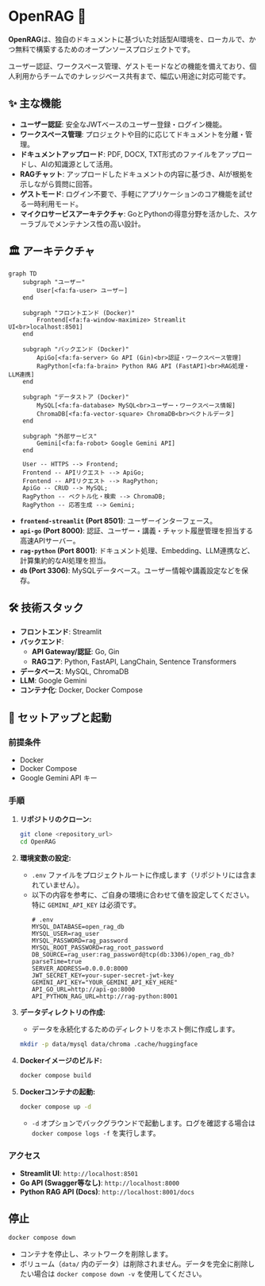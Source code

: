 # OpenRAG 🚀

**OpenRAG**は、独自のドキュメントに基づいた対話型AI環境を、ローカルで、かつ無料で構築するためのオープンソースプロジェクトです。

ユーザー認証、ワークスペース管理、ゲストモードなどの機能を備えており、個人利用からチームでのナレッジベース共有まで、幅広い用途に対応可能です。

## ✨ 主な機能

- **ユーザー認証**: 安全なJWTベースのユーザー登録・ログイン機能。
- **ワークスペース管理**: プロジェクトや目的に応じてドキュメントを分離・管理。
- **ドキュメントアップロード**: PDF, DOCX, TXT形式のファイルをアップロードし、AIの知識源として活用。
- **RAGチャット**: アップロードしたドキュメントの内容に基づき、AIが根拠を示しながら質問に回答。
- **ゲストモード**: ログイン不要で、手軽にアプリケーションのコア機能を試せる一時利用モード。
- **マイクロサービスアーキテクチャ**: GoとPythonの得意分野を活かした、スケーラブルでメンテナンス性の高い設計。

## 🏛️ アーキテクチャ

```mermaid
graph TD
    subgraph "ユーザー"
        User[<fa:fa-user> ユーザー]
    end

    subgraph "フロントエンド (Docker)"
        Frontend[<fa:fa-window-maximize> Streamlit UI<br>localhost:8501]
    end

    subgraph "バックエンド (Docker)"
        ApiGo[<fa:fa-server> Go API (Gin)<br>認証・ワークスペース管理]
        RagPython[<fa:fa-brain> Python RAG API (FastAPI)<br>RAG処理・LLM連携]
    end

    subgraph "データストア (Docker)"
        MySQL[<fa:fa-database> MySQL<br>ユーザー・ワークスペース情報]
        ChromaDB[<fa:fa-vector-square> ChromaDB<br>ベクトルデータ]
    end

    subgraph "外部サービス"
        Gemini[<fa:fa-robot> Google Gemini API]
    end

    User -- HTTPS --> Frontend;
    Frontend -- APIリクエスト --> ApiGo;
    Frontend -- APIリクエスト --> RagPython;
    ApiGo -- CRUD --> MySQL;
    RagPython -- ベクトル化・検索 --> ChromaDB;
    RagPython -- 応答生成 --> Gemini;
```

- **`frontend-streamlit` (Port 8501)**: ユーザーインターフェース。
- **`api-go` (Port 8000)**: 認証、ユーザー・講義・チャット履歴管理を担当する高速APIサーバー。
- **`rag-python` (Port 8001)**: ドキュメント処理、Embedding、LLM連携など、計算集約的なAI処理を担当。
- **`db` (Port 3306)**: MySQLデータベース。ユーザー情報や講義設定などを保存。

## 🛠️ 技術スタック

- **フロントエンド**: Streamlit
- **バックエンド**:
  - **API Gateway/認証**: Go, Gin
  - **RAGコア**: Python, FastAPI, LangChain, Sentence Transformers
- **データベース**: MySQL, ChromaDB
- **LLM**: Google Gemini
- **コンテナ化**: Docker, Docker Compose

## 🚀 セットアップと起動

### 前提条件

- Docker
- Docker Compose
- Google Gemini API キー

### 手順

1.  **リポジトリのクローン:**
    ```bash
    git clone <repository_url>
    cd OpenRAG
    ```

2.  **環境変数の設定:**
    - `.env` ファイルをプロジェクトルートに作成します（リポジトリには含まれていません）。
    - 以下の内容を参考に、ご自身の環境に合わせて値を設定してください。特に `GEMINI_API_KEY` は必須です。
      ```env
      # .env
      MYSQL_DATABASE=open_rag_db
      MYSQL_USER=rag_user
      MYSQL_PASSWORD=rag_password
      MYSQL_ROOT_PASSWORD=rag_root_password
      DB_SOURCE=rag_user:rag_password@tcp(db:3306)/open_rag_db?parseTime=true
      SERVER_ADDRESS=0.0.0.0:8000
      JWT_SECRET_KEY=your-super-secret-jwt-key
      GEMINI_API_KEY="YOUR_GEMINI_API_KEY_HERE"
      API_GO_URL=http://api-go:8000
      API_PYTHON_RAG_URL=http://rag-python:8001
      ```

3.  **データディレクトリの作成:**
    - データを永続化するためのディレクトリをホスト側に作成します。
    ```bash
    mkdir -p data/mysql data/chroma .cache/huggingface
    ```

4.  **Dockerイメージのビルド:**
    ```bash
    docker compose build
    ```

5.  **Dockerコンテナの起動:**
    ```bash
    docker compose up -d
    ```
    - `-d` オプションでバックグラウンドで起動します。ログを確認する場合は `docker compose logs -f` を実行します。

### アクセス

- **Streamlit UI**: `http://localhost:8501`
- **Go API (Swagger等なし)**: `http://localhost:8000`
- **Python RAG API (Docs)**: `http://localhost:8001/docs`

## 停止

```bash
docker compose down
```
- コンテナを停止し、ネットワークを削除します。
- ボリューム（`data/` 内のデータ）は削除されません。データを完全に削除したい場合は `docker compose down -v` を使用してください。